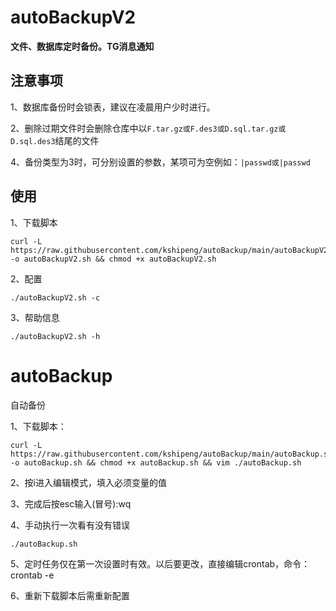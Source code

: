 # autoBackupV2
**文件、数据库定时备份。TG消息通知**
## 注意事项
1、数据库备份时会锁表，建议在凌晨用户少时进行。

2、删除过期文件时会删除仓库中以```F.tar.gz或F.des3或D.sql.tar.gz或D.sql.des3```结尾的文件

4、备份类型为3时，可分别设置的参数，某项可为空例如：```|passwd或|passwd```
## 使用
1、下载脚本
```
curl -L https://raw.githubusercontent.com/kshipeng/autoBackup/main/autoBackupV2.sh' -o autoBackupV2.sh && chmod +x autoBackupV2.sh
```
2、配置
```
./autoBackupV2.sh -c
```
3、帮助信息
```
./autoBackupV2.sh -h
```
# autoBackup
自动备份

1、下载脚本：
```
curl -L https://raw.githubusercontent.com/kshipeng/autoBackup/main/autoBackup.sh -o autoBackup.sh && chmod +x autoBackup.sh && vim ./autoBackup.sh
```
2、按i进入编辑模式，填入必须变量的值

3、完成后按esc输入(冒号):wq

4、手动执行一次看有没有错误
```
./autoBackup.sh
```
5、定时任务仅在第一次设置时有效。以后要更改，直接编辑crontab，命令：crontab -e

6、重新下载脚本后需重新配置
